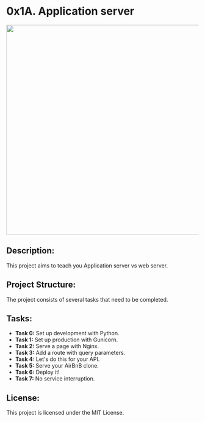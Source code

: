 # 0x1A. Application server   

<p align="center"> <img src="https://s3.amazonaws.com/alx-intranet.hbtn.io/uploads/medias/2018/9/c7d1ed0a2e10d1b4e9b3.jpg?X-Amz-Algorithm=AWS4-HMAC-SHA256&X-Amz-Credential=AKIARDDGGGOUSBVO6H7D%2F20240416%2Fus-east-1%2Fs3%2Faws4_request&X-Amz-Date=20240416T205921Z&X-Amz-Expires=86400&X-Amz-SignedHeaders=host&X-Amz-Signature=cb3cb5a7db97f2837efcacb1059bd4c9fd4b0991bdbfe7bdfbb0091df44d4982" width="550" higth="550">

## Description:

This project aims to teach you Application server vs web server.

## Project Structure:

The project consists of several tasks that need to be completed.

## Tasks:

- **Task 0:** Set up development with Python.
- **Task 1:** Set up production with Gunicorn.
- **Task 2:** Serve a page with Nginx.
- **Task 3:** Add a route with query parameters.
- **Task 4:** Let's do this for your API.
- **Task 5:** Serve your AirBnB clone.
- **Task 6:** Deploy it!
- **Task 7:** No service interruption.


## License:

This project is licensed under the MIT License.
